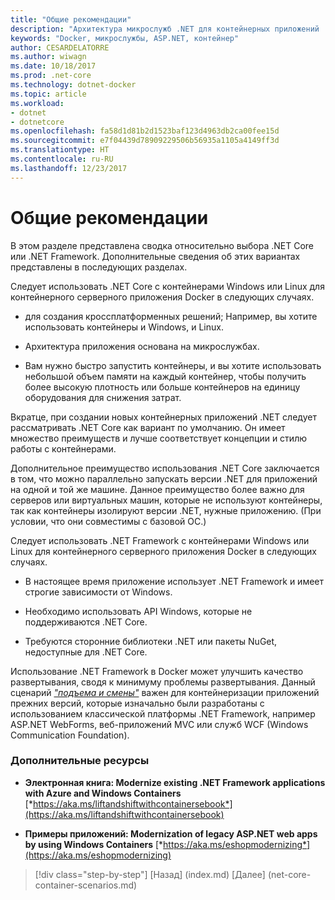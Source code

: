 ```yaml
---
title: "Общие рекомендации"
description: "Архитектура микрослужб .NET для контейнерных приложений .NET | Общие рекомендации"
keywords: "Docker, микрослужбы, ASP.NET, контейнер"
author: CESARDELATORRE
ms.author: wiwagn
ms.date: 10/18/2017
ms.prod: .net-core
ms.technology: dotnet-docker
ms.topic: article
ms.workload:
- dotnet
- dotnetcore
ms.openlocfilehash: fa58d1d81b2d1523baf123d4963db2ca00fee15d
ms.sourcegitcommit: e7f04439d78909229506b56935a1105a4149ff3d
ms.translationtype: HT
ms.contentlocale: ru-RU
ms.lasthandoff: 12/23/2017
---
```

# <a name="general-guidance"></a>Общие рекомендации

В этом разделе представлена сводка относительно выбора .NET Core или .NET Framework. Дополнительные сведения об этих вариантах представлены в последующих разделах.

Следует использовать .NET Core с контейнерами Windows или Linux для контейнерного серверного приложения Docker в следующих случаях.

-   для создания кроссплатформенных решений; Например, вы хотите использовать контейнеры и Windows, и Linux.

-   Архитектура приложения основана на микрослужбах.

-   Вам нужно быстро запустить контейнеры, и вы хотите использовать небольшой объем памяти на каждый контейнер, чтобы получить более высокую плотность или больше контейнеров на единицу оборудования для снижения затрат.

Вкратце, при создании новых контейнерных приложений .NET следует рассматривать .NET Core как вариант по умолчанию. Он имеет множество преимуществ и лучше соответствует концепции и стилю работы с контейнерами.

Дополнительное преимущество использования .NET Core заключается в том, что можно параллельно запускать версии .NET для приложений на одной и той же машине. Данное преимущество более важно для серверов или виртуальных машин, которые не используют контейнеры, так как контейнеры изолируют версии .NET, нужные приложению. (При условии, что они совместимы с базовой ОС.)

Следует использовать .NET Framework с контейнерами Windows или Linux для контейнерного серверного приложения Docker в следующих случаях.

-   В настоящее время приложение использует .NET Framework и имеет строгие зависимости от Windows.

-   Необходимо использовать API Windows, которые не поддерживаются .NET Core.

-   Требуются сторонние библиотеки .NET или пакеты NuGet, недоступные для .NET Core.

Использование .NET Framework в Docker может улучшить качество развертывания, сводя к минимуму проблемы развертывания. Данный сценарий [*"подъема и смены"*](https://aka.ms/liftandshiftwithcontainersebook) важен для контейнеризации приложений прежних версий, которые изначально были разработаны с использованием классической платформы .NET Framework, например ASP.NET WebForms, веб-приложений MVC или служб WCF (Windows Communication Foundation).

### <a name="additional-resources"></a>Дополнительные ресурсы

-   **Электронная книга: Modernize existing .NET Framework applications with Azure and Windows Containers**
    [*https://aka.ms/liftandshiftwithcontainersebook*](https://aka.ms/liftandshiftwithcontainersebook)

-   **Примеры приложений: Modernization of legacy ASP.NET web apps by using Windows Containers**
    [*https://aka.ms/eshopmodernizing*](https://aka.ms/eshopmodernizing)


>[!div class="step-by-step"]
[Назад] (index.md) [Далее] (net-core-container-scenarios.md)
